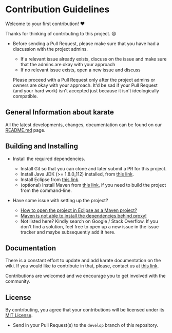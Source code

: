 # Contribution Guidelines

Welcome to your first contribution! :heart:

Thanks for thinking of contributing to this project. :smile:

- Before sending a Pull Request, please make sure that you have had a discussion with the project admins.
    - If a relevant issue already exists, discuss on the issue and make sure that the admins are okay with your approach
    - If no relevant issue exists, open a new issue and discuss

    Please proceed with a Pull Request only after the project admins or owners are okay with your approach. It'd be sad if your Pull Request (and your hard work) isn't accepted just because it isn't ideologically compatible.
    
## General Information about karate

All the latest developments, changes, documentation can be found on our
[README.md](https://github.com/intuit/karate/blob/master/README.md) page.

## Building and Installing

- Install the required dependencies.
    - Install Git so that you can clone and later submit a PR for this project.
    - Install Java JDK (>= 1.8.0_112) installed, from [this link](http://www.oracle.com/technetwork/java/javase/downloads/jdk8-downloads-2133151.html).
    - Install Eclipse from [this link](http://www.eclipse.org/downloads/).
    - (optional) Install Maven from [this link](http://maven.apache.org), if you need to build the project from the command-line.

- Have some issue with setting up the project?
    - [How to open the project in Eclipse as a Maven project?](https://stackoverflow.com/a/36242422/143475)
    - [Maven is not able to install the dependencies behind proxy!]()
    - Not listed here? Kindly search on Google / Stack Overflow. If you don't find a solution, feel free to open up a new issue in the issue tracker and maybe subsequently add it here.
 
## Documentation

There is a constant effort to update and add karate documentation on the wiki.
If you would like to contribute in that, please, contact us at
[this link](https://github.com/intuit/karate/wiki/Support).

Contributions are welcomed and we encourage you to get involved with the
community.

## License

By contributing, you agree that your contributions will be licensed under its [MIT License](https://github.com/intuit/karate/blob/master/LICENSE).

- Send in your Pull Request(s) to the `develop` branch of this repository.
